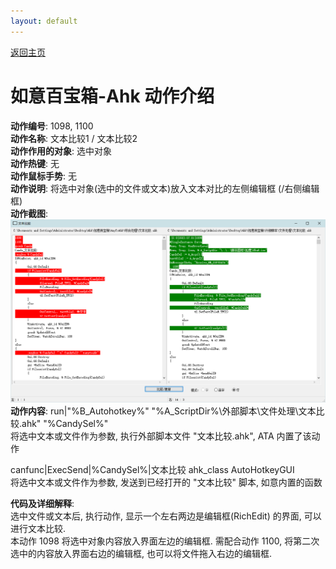 ```yaml
---
layout: default
---
```

<link rel="stylesheet" href="../Actions/css/atom-one-light.min.css">
<script src="../Actions/js/highlight.min.js"></script>
<script>hljs.highlightAll();</script>

[返回主页](http://wyagd001.github.io/RuYi-Ahk)

# [](#header-2) 如意百宝箱-Ahk 动作介绍

**动作编号**: 1098, 1100  
**动作名称**: 文本比较1 / 文本比较2  
**动作作用的对象**: 选中对象  
**动作热键**: 无  
**动作鼠标手势**: 无  
**动作说明**: 将选中对象(选中的文件或文本)放入文本对比的左侧编辑框 (/右侧编辑框)  
**动作截图**:  
  ![关闭窗口](img1/1098.png)  
**动作内容**: run|"%B_Autohotkey%" "%A_ScriptDir%\外部脚本\文件处理\文本比较.ahk" "%CandySel%"  
将选中文本或文件作为参数, 执行外部脚本文件 "文本比较.ahk", ATA 内置了该动作  

canfunc\|ExecSend\|%CandySel%\|文本比较 ahk_class AutoHotkeyGUI  
将选中文本或文件作为参数, 发送到已经打开的 "文本比较" 脚本, 如意内置的函数  

**代码及详细解释**:  
选中文件或文本后, 执行动作, 显示一个左右两边是编辑框(RichEdit) 的界面, 可以进行文本比较.  
本动作 1098 将选中对象内容放入界面左边的编辑框. 需配合动作 1100, 将第二次选中的内容放入界面右边的编辑框,  也可以将文件拖入右边的编辑框.  
